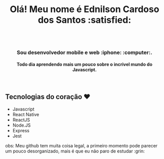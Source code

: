 <h1 align="center">Olá! Meu nome é Ednilson Cardoso dos Santos :satisfied:</h1><br/>
<br/>
<h3 align="center">Sou desenvolvedor mobile e web :iphone: :computer:.</h3>
<h4 align="center">Todo dia aprendendo mais um pouco sobre o incrivel mundo do Javascript.</h4>
<br/>

## Tecnologias do coração :heart:
<ul>
  <li style={{"list-style: none;"}}>Javascript</li>
  <li>React Native</li>
  <li>ReactJS</li> 
  <li>Node.JS</li>
  <li>Express</li>
  <li>Jest</li>
</ul>
 
 
 <p>obs: Meu github tem muita coisa legal, a primeiro momento pode parecer um pouco desorganizado, mais é que eu não paro de estudar :grin:<p>
